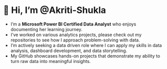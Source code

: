 # 👋 Hi, I’m @Akriti-Shukla

- I’m a **Microsoft Power BI Certified Data Analyst** who enjoys documenting her learning journey.
- I’ve worked on various analytics projects, please check out my repositories to see how I approach problem-solving with data.
- I’m actively seeking a data driven role where I can apply my skills in data analysis, dashboard development, and data storytelling.
-  My GitHub showcases hands-on projects that demonstrate my ability to turn raw data into meaningful insights.

<!---
Akriti-Shukla/Akriti-Shukla is a ✨ special ✨ repository because its `README.md` (this file) appears on your GitHub profile.
You can click the Preview link to take a look at your changes.
--->

